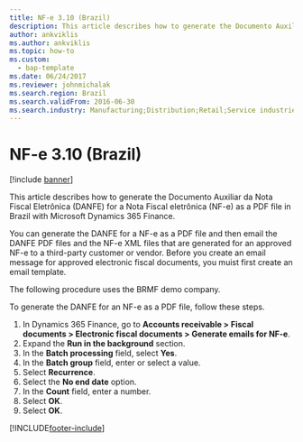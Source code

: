 ```yaml
---
title: NF-e 3.10 (Brazil)
description: This article describes how to generate the Documento Auxiliar da Nota Fiscal Eletrônica (DANFE) for a Nota Fiscal eletrônica (NF-e) as a PDF file in Brazil with Microsoft Dynamics 365 Finance.
author: ankviklis
ms.author: ankviklis
ms.topic: how-to
ms.custom: 
  - bap-template
ms.date: 06/24/2017
ms.reviewer: johnmichalak
ms.search.region: Brazil
ms.search.validFrom: 2016-06-30
ms.search.industry: Manufacturing;Distribution;Retail;Service industries
---
```


# NF-e 3.10 (Brazil)

[!include [banner](../../includes/banner.md)]

This article describes how to generate the Documento Auxiliar da Nota Fiscal Eletrônica (DANFE) for a Nota Fiscal eletrônica (NF-e) as a PDF file in Brazil with Microsoft Dynamics 365 Finance.

You can generate the DANFE for a NF-e as a PDF file and then email the DANFE PDF files and the NF-e XML files that are generated for an approved NF-e to a third-party customer or vendor. Before you create an email message for approved electronic fiscal documents, you muist first create an email template. 

The following procedure uses the BRMF demo company.

To generate the DANFE for an NF-e as a PDF file, follow these steps.

1. In Dynamics 365 Finance, go to **Accounts receivable \> Fiscal documents \> Electronic fiscal documents \> Generate emails for NF-e**.
1. Expand the **Run in the background** section.
1. In the **Batch processing** field, select **Yes**.
1. In the **Batch group** field, enter or select a value.
1. Select **Recurrence**.
1. Select the **No end date** option.
1. In the **Count** field, enter a number.
1. Select **OK**.
1. Select **OK**.



[!INCLUDE[footer-include](../../../includes/footer-banner.md)]
